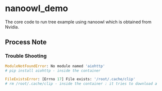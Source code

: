 # nanoowl_demo
The core code to run tree example using nanoowl which is obtained from Nvidia.

## Process Note 
### Trouble Shooting

```python
ModuleNotFoundError: No module named 'aiohttp'
# pip install aiohttp - inside the container
```

```python
FileExistsError: [Errno 17] File exists: '/root/.cache/clip'
# rm /root/.cache/clip - inside the container : it tries to download a file to the cache folder as the file is existed already.
```
